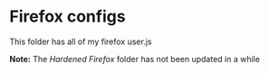 # Firefox configs

This folder has all of my firefox user.js

**Note:** The *Hardened Firefox* folder has not been updated in a while
